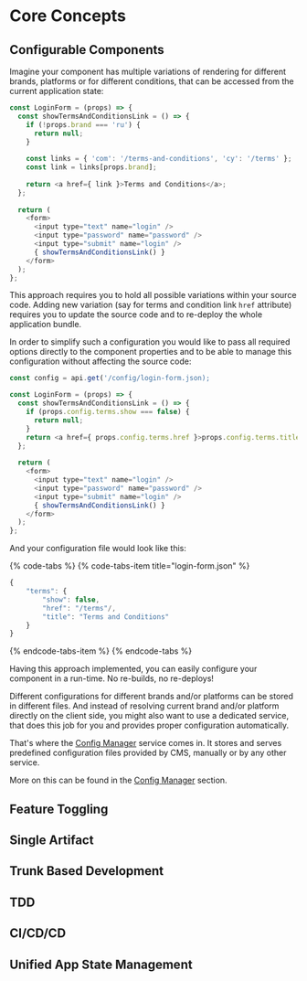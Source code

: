 # Core Concepts

## Configurable Components

Imagine your component has multiple variations of rendering for different brands, platforms or for different conditions, that can be accessed from the current application state:

```javascript
const LoginForm = (props) => {
  const showTermsAndConditionsLink = () => {
    if (!props.brand === 'ru') {
      return null;
    }
    
    const links = { 'com': '/terms-and-conditions', 'cy': '/terms' };
    const link = links[props.brand];
    
    return <a href={ link }>Terms and Conditions</a>;
  };
  
  return (
    <form>
      <input type="text" name="login" />
      <input type="password" name="password" />
      <input type="submit" name="login" />
      { showTermsAndConditionsLink() }
    </form>
  );
};
```

This approach requires you to hold all possible variations within your source code. Adding new variation \(say for terms and condition link `href` attribute\) requires you to update the source code and to re-deploy the whole application bundle.

In order to simplify such a configuration you would like to pass all required options directly to the component properties and to be able to manage this configuration without affecting the source code:

```javascript
const config = api.get('/config/login-form.json);

const LoginForm = (props) => {
  const showTermsAndConditionsLink = () => {
    if (props.config.terms.show === false) {
      return null;
    }
    return <a href={ props.config.terms.href }>props.config.terms.title</a>;
  };
  
  return (
    <form>
      <input type="text" name="login" />
      <input type="password" name="password" />
      <input type="submit" name="login" />
      { showTermsAndConditionsLink() }
    </form>
  );
};
```

And your configuration file would look like this:

{% code-tabs %}
{% code-tabs-item title="login-form.json" %}
```javascript
{
    "terms": {
        "show": false,
        "href": "/terms"/,
        "title": "Terms and Conditions"
    }
}
```
{% endcode-tabs-item %}
{% endcode-tabs %}

Having this approach implemented, you can easily configure your component in a run-time. No re-builds, no re-deploys!

Different configurations for different brands and/or platforms can be stored in different files. And instead of resolving current brand and/or platform directly on the client side, you might also want to use a dedicated service, that does this job for you and provides proper configuration automatically.

That's where the [Config Manager](../reference/config-manager.md) service comes in. It stores and serves predefined configuration files provided by CMS, manually or by any other service.

More on this can be found in the [Config Manager](../reference/config-manager.md) section.

## Feature Toggling

## Single Artifact

## Trunk Based Development

## TDD

## CI/CD/CD

## Unified App State Management



